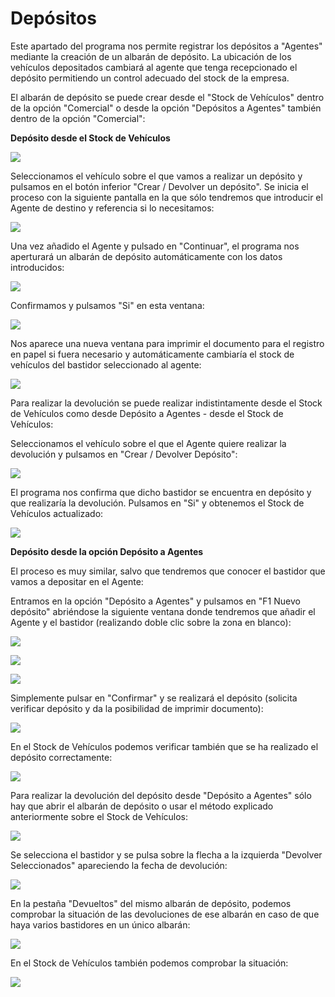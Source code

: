 # Depósitos

Este apartado del programa nos permite registrar los depósitos a "Agentes" mediante la creación de un albarán de depósito. La ubicación de los vehículos depositados cambiará al agente que tenga recepcionado el depósito permitiendo un control adecuado del stock de la empresa.

El albarán de depósito se puede crear desde el "Stock de Vehículos" dentro de la opción "Comercial" o desde la opción "Depósitos a Agentes" también dentro de la opción "Comercial":

**Depósito desde el Stock de Vehículos**

![](../../.gitbook/assets/image%20%28451%29.png)

Seleccionamos el vehículo sobre el que vamos a realizar un depósito y pulsamos en el botón inferior "Crear / Devolver un depósito". Se inicia el proceso con la siguiente pantalla en la que sólo tendremos que introducir el Agente de destino y referencia si lo necesitamos:

![](../../.gitbook/assets/image%20%28376%29.png)

Una vez añadido el Agente y pulsado en "Continuar", el programa nos aperturará un albarán de depósito automáticamente con los datos introducidos:

![](../../.gitbook/assets/image%20%28227%29.png)

Confirmamos y pulsamos "Si" en esta ventana:

![](../../.gitbook/assets/image%20%28288%29.png)

Nos aparece una nueva ventana para imprimir el documento para el registro en papel si fuera necesario y automáticamente cambiaría el stock de vehículos del bastidor seleccionado al agente:

![](../../.gitbook/assets/image%20%2895%29.png)

Para realizar la devolución se puede realizar indistintamente desde el Stock de Vehículos como desde Depósito a Agentes - desde el Stock de Vehículos:

Seleccionamos el vehículo sobre el que el Agente quiere realizar la devolución y pulsamos en "Crear / Devolver Depósito":

![](../../.gitbook/assets/image%20%28229%29.png)

El programa nos confirma que dicho bastidor se encuentra en depósito y que realizaría la devolución. Pulsamos en "Si" y obtenemos el Stock de Vehículos actualizado:

![](../../.gitbook/assets/image%20%2845%29.png)

**Depósito desde la opción Depósito a Agentes**

El proceso es muy similar, salvo que tendremos que conocer el bastidor que vamos a depositar en el Agente:

Entramos en la opción "Depósito a Agentes" y pulsamos en "F1 Nuevo depósito" abriéndose la siguiente ventana donde tendremos que añadir el Agente y el bastidor \(realizando doble clic sobre la zona en blanco\):

![](../../.gitbook/assets/image%20%28231%29.png)

![](../../.gitbook/assets/image%20%28459%29.png)

![](../../.gitbook/assets/image%20%28368%29.png)

Simplemente pulsar en "Confirmar" y se realizará el depósito \(solicita verificar depósito y da la posibilidad de imprimir documento\):

![](../../.gitbook/assets/image%20%2836%29.png)

En el Stock de Vehículos podemos verificar también que se ha realizado el depósito correctamente:

![](../../.gitbook/assets/image%20%28442%29.png)

Para realizar la devolución del depósito desde "Depósito a Agentes" sólo hay que abrir el albarán de depósito o usar el método explicado anteriormente sobre el Stock de Vehículos:

![](../../.gitbook/assets/image%20%28244%29.png)

Se selecciona el bastidor y se pulsa sobre la flecha a la izquierda "Devolver Seleccionados" apareciendo la fecha de devolución:

![](../../.gitbook/assets/image%20%28262%29.png)

En la pestaña "Devueltos" del mismo albarán de depósito, podemos comprobar la situación de las devoluciones de ese albarán en caso de que haya varios bastidores en un único albarán:

![](../../.gitbook/assets/image%20%28161%29.png)

En el Stock de Vehículos también podemos comprobar la situación:

![](../../.gitbook/assets/image%20%2847%29.png)



